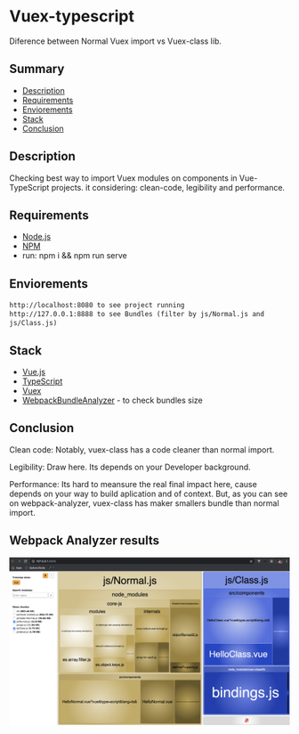 
# Vuex-typescript
Diference between Normal Vuex import vs Vuex-class lib.

## Summary
- [Description](#description)
- [Requirements](#requirements)
- [Enviorements](#enviorements)
- [Stack](#stack)
- [Conclusion](#conclusion)

## Description
  Checking best way to import Vuex modules on components in Vue-TypeScript projects. it considering:
  clean-code, legibility and performance. 

## Requirements
  - [Node.js](https://nodejs.org/en/)
  - [NPM](https://www.npmjs.com/)
  - run: npm i && npm run serve

## Enviorements
    http://localhost:8080 to see project running
    http://127.0.0.1:8888 to see Bundles (filter by js/Normal.js and js/Class.js)

## Stack
- [Vue.js](https://vuejs.org)
- [TypeScript](https://www.typescriptlang.org/)
- [Vuex](https://vuex.vuejs.org/) 
- [WebpackBundleAnalyzer](https://www.npmjs.com/package/vue-cli-plugin-webpack-bundle-analyzer) - to check bundles size

## Conclusion
Clean code: Notably, vuex-class has a code cleaner than normal import.

Legibility: Draw here. Its depends on your Developer background.

Performance: Its hard to meansure the real final impact here, cause depends on your way to build aplication and of context. But, as you can see on webpack-analyzer, vuex-class has maker smallers bundle than normal import.

## Webpack Analyzer results
![Screenshot](/public/img/printscreen-webpack-analyzer-result.png)


